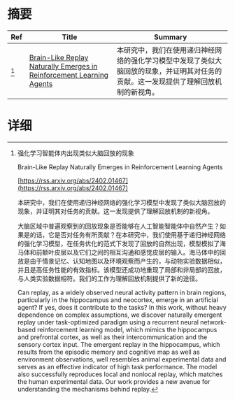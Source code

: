 # 摘要

| Ref | Title | Summary |
| --- | --- | --- |
| [^1] | [Brain-Like Replay Naturally Emerges in Reinforcement Learning Agents](https://rss.arxiv.org/abs/2402.01467) | 本研究中，我们在使用递归神经网络的强化学习模型中发现了类似大脑回放的现象，并证明其对任务的贡献。这一发现提供了理解回放机制的新视角。 |

# 详细

[^1]: 强化学习智能体内出现类似大脑回放的现象

    Brain-Like Replay Naturally Emerges in Reinforcement Learning Agents

    [https://rss.arxiv.org/abs/2402.01467](https://rss.arxiv.org/abs/2402.01467)

    本研究中，我们在使用递归神经网络的强化学习模型中发现了类似大脑回放的现象，并证明其对任务的贡献。这一发现提供了理解回放机制的新视角。

    

    大脑区域中普遍观察到的回放现象是否能够在人工智能智能体中自然产生？如果是的话，它是否对任务有所贡献？在本研究中，我们使用基于递归神经网络的强化学习模型，在任务优化的范式下发现了回放的自然出现，模型模拟了海马体和前额叶皮层以及它们之间的相互沟通和感觉皮层的输入。海马体中的回放是由于情景记忆、认知地图以及环境观察而产生的，与动物实验数据相似，并且是高任务性能的有效指标。该模型还成功地重现了局部和非局部的回放，与人类实验数据相符。我们的工作为理解回放机制提供了新的途径。

    Can replay, as a widely observed neural activity pattern in brain regions, particularly in the hippocampus and neocortex, emerge in an artificial agent? If yes, does it contribute to the tasks? In this work, without heavy dependence on complex assumptions, we discover naturally emergent replay under task-optimized paradigm using a recurrent neural network-based reinforcement learning model, which mimics the hippocampus and prefrontal cortex, as well as their intercommunication and the sensory cortex input. The emergent replay in the hippocampus, which results from the episodic memory and cognitive map as well as environment observations, well resembles animal experimental data and serves as an effective indicator of high task performance. The model also successfully reproduces local and nonlocal replay, which matches the human experimental data. Our work provides a new avenue for understanding the mechanisms behind replay.
    

